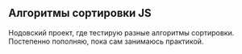 ## Алгоритмы сортировки JS

Нодовский проект, где тестирую разные алгоритмы сортировки.
Постепенно пополняю, пока сам занимаюсь практикой.
